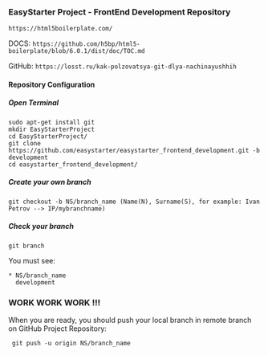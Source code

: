 ### EasyStarter Project - FrontEnd Development Repository

`https://html5boilerplate.com/`

DOCS: `https://github.com/h5bp/html5-boilerplate/blob/6.0.1/dist/doc/TOC.md`

GitHub: `https://losst.ru/kak-polzovatsya-git-dlya-nachinayushhih`

#### Repository Configuration
##### Open Terminal
```
sudo apt-get install git
mkdir EasyStarterProject
cd EasyStarterProject/
git clone https://github.com/easystarter/easystarter_frontend_development.git -b development
cd easystarter_frontend_development/
```
##### Create your own branch
```
git checkout -b NS/branch_name (Name(N), Surname(S), for example: Ivan Petrov --> IP/mybranchname)
```
##### Check your branch
```
git branch
```
You must see:
```
* NS/branch_name
  development
```
### WORK WORK WORK !!!
When you are ready, you should push your local branch in remote branch on GitHub Project Repository:
```
 git push -u origin NS/branch_name
```
